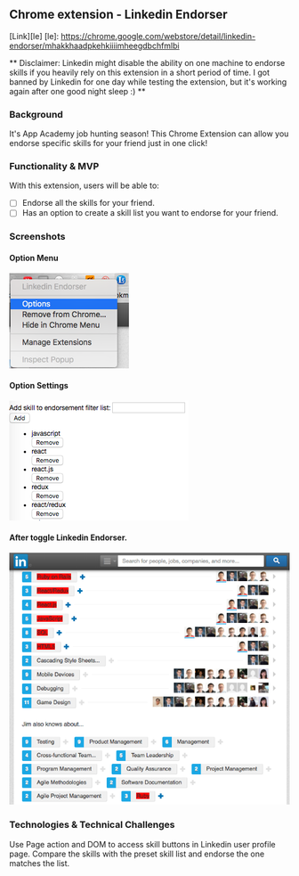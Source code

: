## Chrome extension - Linkedin Endorser

[Link][le]
[le]: https://chrome.google.com/webstore/detail/linkedin-endorser/mhakkhaadpkehkiiiimheegdbchfmlbi

** Disclaimer: Linkedin might disable the ability on one machine to endorse skills if you heavily rely on this extension in a short period of time. I got banned by Linkedin for one day while testing the extension, but it's
working again after one good night sleep :) **

### Background

It's App Academy job hunting season! This Chrome Extension can allow you endorse specific skills for your friend just in one click!

### Functionality & MVP

With this extension, users will be able to:

- [ ] Endorse all the skills for your friend.
- [ ] Has an option to create a skill list you want to endorse for your friend.

### Screenshots

#### Option Menu
![optionmenu](screenshots/optionmenu.png)

#### Option Settings
![option](screenshots/option.png)

#### After toggle Linkedin Endorser.
![screenshots](screenshots/toggle.png)

### Technologies & Technical Challenges

Use Page action and DOM to access skill buttons in Linkedin user profile page.
Compare the skills with the preset skill list and endorse the one matches the list.
